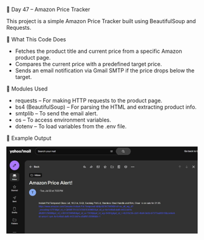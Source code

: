 🛒 Day 47 – Amazon Price Tracker

This project is a simple Amazon Price Tracker built using BeautifulSoup and Requests.




📌 What This Code Does

- Fetches the product title and current price from a specific Amazon product page.
- Compares the current price with a predefined target price.
- Sends an email notification via Gmail SMTP if the price drops below the target.




🧰 Modules Used

* requests – For making HTTP requests to the product page.
* bs4 (BeautifulSoup) – For parsing the HTML and extracting product info.
* smtplib – To send the email alert.
* os – To access environment variables.
* dotenv – To load variables from the .env file.


📸 Example Output


![Price Alert Email Screenshot](ScreenShot.jpg)
